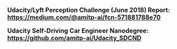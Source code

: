 **Udacity/Lyft Perception Challenge (June 2018) Report: https://medium.com/@amitp-ai/fcn-571881788e70**

**Udacity Self-Driving Car Engineer Nanodegree: https://github.com/amitp-ai/Udacity_SDCND**
